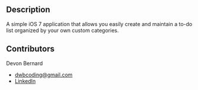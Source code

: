 ## Description
A simple iOS 7 application that allows you easily create and maintain a to-do list organized by your own custom categories.

## Contributors
Devon Bernard
* dwbcoding@gmail.com
* [LinkedIn](https://www.linkedin.com/in/devonbernard)
